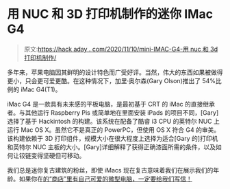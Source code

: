# 用 NUC 和 3D 打印机制作的迷你 IMac G4

> 原文:[https://hack aday . com/2020/11/10/mini-IMAC-G4-用 nuc 和 3d 打印机制作/](https://hackaday.com/2020/11/10/mini-imac-g4-made-with-nuc-and-3d-printer/)

多年来，苹果电脑因其鲜明的设计特色而广受好评。当然，伟大的东西如果被做得更小，只会更可爱更酷。在这种情况下，加里·奥尔森(Gary Olson)推出了 54%比例的 iMac G4(T1)。

iMac G4 是一款具有未来感的平板电脑，是最初基于 CRT 的 iMac 的直接继承者。与其他运行 Raspberry Pis 或简单地在里面安装 iPads 的项目不同，[Gary]选择了基于 Hackintosh 的构建。该系统在配备了酷睿 i3 CPU 的英特尔 NUC 上运行 Mac OS X。虽然它不是真正的 PowerPC，但使用 OS X 符合 G4 的审美。该构建依赖于 3D 打印组件，规模大小在很大程度上选择为适合[Gary 的]打印机和英特尔 NUC 主板的大小。[Gary]详细解释了获得正确漆面所需的条件，以及如何让铰链变得坚硬但可移动。

我们总是迷你复古建筑的粉丝，即使 iMacs 现在复古意味着我们在展示我们的年龄。如果你在[的“商店”里有自己可爱的微型电脑，一定要给我们写信！](http://hackaday.com/submit-a-tip)
